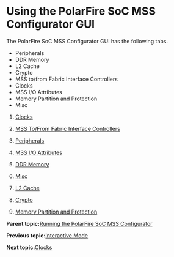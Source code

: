 # Using the PolarFire SoC MSS Configurator GUI

The PolarFire SoC MSS Configurator GUI has the following tabs.

-   Peripherals
-   DDR Memory
-   L2 Cache
-   Crypto
-   MSS to/from Fabric Interface Controllers
-   Clocks
-   MSS I/O Attributes
-   Memory Partition and Protection
-   Misc

1.  [Clocks](GUID-0F5E29F2-5A05-4EFF-B799-AB3DF7C74301.md)  

2.  [MSS To/From Fabric Interface Controllers](GUID-A1E1F5D7-A681-4C06-9435-D515826BD296.md)  

3.  [Peripherals](GUID-D560CB4A-6A33-4FAD-B89B-92B0556648BE.md)  

4.  [MSS I/O Attributes](GUID-6392C9C4-AA6E-4EBA-A8EA-249C4AD964F3.md#)  

5.  [DDR Memory](GUID-A29420D1-4E36-4920-B9BB-DD0B63F5E787.md)  

6.  [Misc](GUID-7B406484-CA58-47D9-A0C6-E20B090D565C.md)  

7.  [L2 Cache](GUID-A82E6D32-6043-4BDA-AD1C-FC004A2867D0.md)  

8.  [Crypto](GUID-2BCF0FE7-8951-47C2-A2E6-D143E8C923AD.md)  

9.  [Memory Partition and Protection](GUID-6D3AA583-792D-44D2-BD53-A8758C44BB34.md)  


**Parent topic:**[Running the PolarFire SoC MSS Configurator](GUID-792708C5-4B07-4EB0-9936-A1B60175C84A.md)

**Previous topic:**[Interactive Mode](GUID-0384395B-E955-4998-9F8F-83B73FB5E283.md)

**Next topic:**[Clocks](GUID-0F5E29F2-5A05-4EFF-B799-AB3DF7C74301.md)


